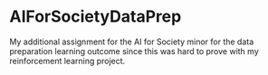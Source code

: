 # AIForSocietyDataPrep
My additional assignment for the AI for Society minor for the data preparation learning outcome since this was hard to prove with my reinforcement learning project.
